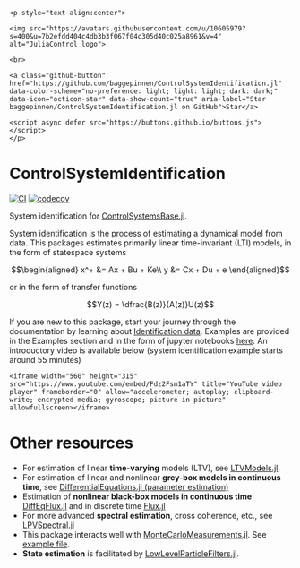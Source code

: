 ```@raw html
<p style="text-align:center">

<img src="https://avatars.githubusercontent.com/u/10605979?s=400&u=7b2efdd404c4db3b3f067f04c305d40c025a8961&v=4" alt="JuliaControl logo">

<br> 

<a class="github-button" href="https://github.com/baggepinnen/ControlSystemIdentification.jl" data-color-scheme="no-preference: light; light: light; dark: dark;" data-icon="octicon-star" data-show-count="true" aria-label="Star baggepinnen/ControlSystemIdentification.jl on GitHub">Star</a>

<script async defer src="https://buttons.github.io/buttons.js"></script>
</p> 
```

# ControlSystemIdentification

[![CI](https://github.com/baggepinnen/ControlSystemIdentification.jl/workflows/CI/badge.svg)](https://github.com/baggepinnen/ControlSystemIdentification.jl/actions)
[![codecov](https://codecov.io/gh/baggepinnen/ControlSystemIdentification.jl/branch/master/graph/badge.svg)](https://codecov.io/gh/baggepinnen/ControlSystemIdentification.jl)

System identification for [ControlSystemsBase.jl](https://github.com/JuliaControl/ControlSystemsBase.jl/). 

System identification is the process of estimating a dynamical model from data. This packages estimates primarily linear time-invariant (LTI) models, in the form of statespace systems
```math
\begin{aligned}
x^+ &= Ax + Bu + Ke\\
y &= Cx + Du + e
\end{aligned}
```
or in the form of transfer functions
```math
Y(z) = \dfrac{B(z)}{A(z)}U(z)
```

If you are new to this package, start your journey through the documentation by learning about [Identification data](@ref). Examples are provided in the Examples section and in the form of jupyter notebooks [here](
https://github.com/JuliaControl/ControlExamples.jl). An introductory video is available below (system identification example starts around 55 minutes)

```@raw html
<iframe width="560" height="315" src="https://www.youtube.com/embed/Fdz2Fsm1aTY" title="YouTube video player" frameborder="0" allow="accelerometer; autoplay; clipboard-write; encrypted-media; gyroscope; picture-in-picture" allowfullscreen></iframe>
```




# Other resources
- For estimation of linear **time-varying** models (LTV), see [LTVModels.jl](https://github.com/baggepinnen/LTVModels.jl).
- For estimation of linear and nonlinear **grey-box models in continuous time**, see [DifferentialEquations.jl (parameter estimation)](http://docs.juliadiffeq.org/stable/analysis/parameter_estimation.html)
- Estimation of **nonlinear black-box models in continuous time** [DiffEqFlux.jl](https://github.com/JuliaDiffEq/DiffEqFlux.jl/) and in discrete time [Flux.jl](https://github.com/FluxML/Flux.jl)
- For more advanced **spectral estimation**, cross coherence, etc., see [LPVSpectral.jl](https://github.com/baggepinnen/LPVSpectral.jl)
- This package interacts well with [MonteCarloMeasurements.jl](https://github.com/baggepinnen/MonteCarloMeasurements.jl). See [example file](https://github.com/baggepinnen/MonteCarloMeasurements.jl/blob/master/examples/ControlSystemsBase.jl).
- **State estimation** is facilitated by [LowLevelParticleFilters.jl](https://github.com/baggepinnen/LowLevelParticleFilters.jl).
